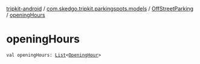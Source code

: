 [tripkit-android](../../index.md) / [com.skedgo.tripkit.parkingspots.models](../index.md) / [OffStreetParking](index.md) / [openingHours](./opening-hours.md)

# openingHours

`val openingHours: `[`List`](https://kotlinlang.org/api/latest/jvm/stdlib/kotlin.collections/-list/index.html)`<`[`OpeningHour`](../-opening-hour/index.md)`>`